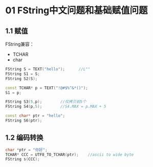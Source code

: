 # 01 FString中文问题和基础赋值问题          

## 1.1 赋值

FString兼容：

* TCHAR
* char

```C++
FString S = TEXT("hello");		//L""
FString S1 = S;
FString S2(S);

const TCHAR* p = TEXT("!@#$%^&*()");
S1 = p;

FString S3(5,p);		//仅拷贝前5个
FString S4(p,5);		//S4.MAX = p.MAX + 5

const char* ptr = "hello";
FString S6(ptr);
```

## 1.2 编码转换

```C++
char *ptr = "你好";
TCHAR* CCC = UTF8_TO_TCHAR(ptr);	//ascii to wide byte
FString s(CCC);
```

